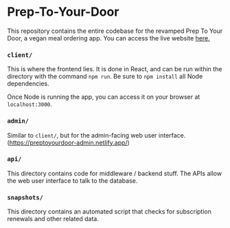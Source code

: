 # Prep-To-Your-Door

This repository contains the entire codebase for the revamped Prep To Your Door, a vegan meal ordering app. You can access the live website [here.](https://preptoyourdoor.netlify.app)

### `client/`
This is where the frontend lies. It is done in React, and can be run within the directory with the command `npm run`. Be sure to `npm install` all Node dependencies.

Once Node is running the app, you can access it on your browser at `localhost:3000`.

### `admin/`
Similar to `client/`, but for the admin-facing web user interface.
(https://preptoyourdoor-admin.netlify.app/)

### `api/`
This directory contains code for middleware / backend stuff. The APIs allow the web user interface to talk to the database.

### `snapshots/`
This directory contains an automated script that checks for subscription renewals and other related data.
